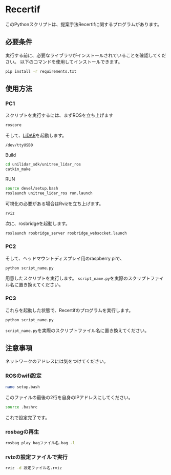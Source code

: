 # Recertif

このPythonスクリプトは、提案手法Recertifに関するプログラムがあります。

## 必要条件

実行する前に、必要なライブラリがインストールされていることを確認してください。
以下のコマンドを使用してインストールできます。

```bash
pip install -r requirements.txt
```

## 使用方法
### PC1
スクリプトを実行するには、まずROSを立ち上げます
```bash
roscore
```
そして、[LiDAR](https://github.com/keigo1110/unilidar_sdk)を起動します。
```bash
/dev/ttyUSB0
```
Build
```bash
cd unilidar_sdk/unitree_lidar_ros
catkin_make
```
RUN
```bash
source devel/setup.bash
roslaunch unitree_lidar_ros run.launch
```
可視化の必要がある場合はRvizを立ち上げます。
```bash
rviz
```
次に、rosbridgeを起動します。
```bash
roslaunch rosbridge_server rosbridge_websocket.launch
```
### PC2
そして、ヘッドマウントディスプレイ用のraspberry piで、
```bash
python script_name.py
```
用意したスクリプトを実行します。
`script_name.py`を実際のスクリプトファイル名に置き換えてください。

### PC3
これらを起動した状態で、Recertifのプログラムを実行します。
```bash
python script_name.py
```
`script_name.py`を実際のスクリプトファイル名に置き換えてください。

## 注意事項
ネットワークのアドレスには気をつけてください。

### ROSのwifi設定
```bash
nano setup.bash
```
このファイルの最後の2行を自身のIPアドレスにしてください。
```bash
source .bashrc
```
これで設定完了です。

### rosbagの再生
```bash
rosbag play bagファイル名.bag -l
```
### rvizの設定ファイルで実行
```bash
rviz -d 設定ファイル名.rviz
```
